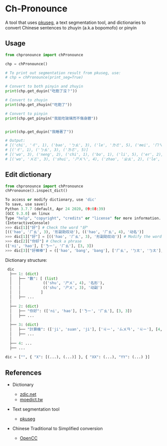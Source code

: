 # Ch-Pronounce

A tool that uses [pkuseg](https://github.com/lancopku/pkuseg-python), a text segmentation tool,  and dictionaries to convert Chinese sentences to zhuyin (a.k.a bopomofo) or pinyin


## Usage

```python
from chpronounce import chPronounce

chp = chPronounce()

# To print out segmentation result from pkuseg, use:
# chp = chPronounce(print_seg=True)

# Convert to both pinyin and zhuyin
print(chp.get_duyin("吃飽了沒？"))

# Convert to zhuyin
print(chp.get_zhuyin("吃飽了"))

# Convert to pinyin
print(chp.get_pinyin("我能吃玻璃而不傷身體"))


print(chp.get_duyin("我睡著了"))

# Output:
# [('chi', 'ㄔ', 1), ('bao', 'ㄅㄠ', 3), ('le', 'ㄌㄜ', 5), ('mei', 'ㄇㄟ', 2), ('？', '？', 0)]
# [('ㄔ', 1), ('ㄅㄠ', 3), ('ㄌㄜ', 5)]
# [('wo', 3), ('neng', 2), ('chi', 1), ('bo', 1), ('li', 5), ('er', 2), ('bu', 4), ('shang', 1), ('shen', 1), ('ti', 3)]
# [('wo', 'ㄨㄛ', 3), ('shui', 'ㄕㄨㄟ', 4), ('zhao', 'ㄓㄠ', 2), ('le', 'ㄌㄜ', 5)]
```

## Edit dictionary
```python
from chpronounce import chPronounce
chPronounce().inspect_dict()
```

```python
To access or modify dictionary, use 'dic'
To save, use save()
Python 3.7.7 (default, Apr 24 2020, 09:08:39) 
[GCC 9.3.0] on linux
Type "help", "copyright", "credits" or "license" for more information.
(InteractiveConsole)
>>> dic[1]["好"] # Check the word "好"
[(('hao', 'ㄏㄠ', 3), '形副助叹动'), (('hao', 'ㄏㄠ', 4), '动名')]
>>> dic[1]["好"] = [(('hao', 'ㄏㄠ', 3), '形副助叹动')] # Modify the word
>>> dic[2]["你好"] # Check a phrase
(['ni', 'hao'], ['ㄋㄧ', 'ㄏㄠ'], [3, 3])
>>> dic[3]["好棒棒"] = (['hao', 'bang', 'bang'], ['ㄏㄠ', 'ㄅㄤ', 'ㄅㄤ'], [3, 4, 4]) # Create a phrase
```

Dictionary structure:
```python
 dic
  ├── 1: (dict)
  │   ├── "數": [ (list)
  │   │          (('shu', 'ㄕㄨ', 4), '名形'),
  │   │          (('shu', 'ㄕㄨ', 3), '动副')
  │   │         ]
  │   ├── ...
  │   
  ├── 2: (dict)
  │   ├── "你好": (['ni', 'hao'], ['ㄋㄧ', 'ㄏㄠ'], [3, 3])
  │   ├── ...
  │   
  ├── 3: (dict)
  │   ├── "計算機": (['ji', 'suan', 'ji'], ['ㄐㄧ', 'ㄙㄨㄢ', 'ㄐㄧ'], [4, 4, 1])
  │   ├── ...
  │   
  ├── 4: ...
  ├── ...
  
dic = ["", { "X": [(...), (...)] }, { "XX": (...), "YY": (...) }]
```

## References

- Dictionary
    - [zdic.net](http://www.zdic.net)
    - [moedict.tw](www.moedict.tw)

- Text segmentation tool
    - [pkuseg](https://github.com/lancopku/pkuseg-python)

- Chinese Traditional to Simplified conversion
    - [OpenCC](https://github.com/yichen0831/opencc-python)

